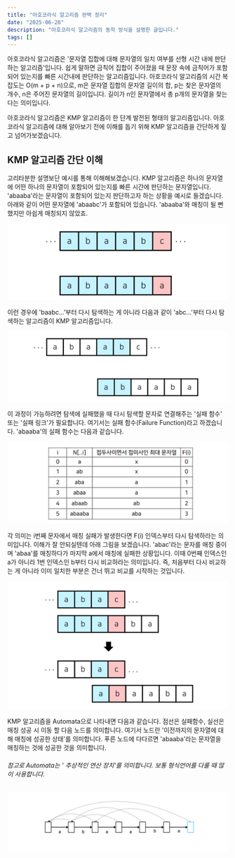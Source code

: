 ```yaml
---
title: "아호코라식 알고리즘 완벽 정리"
date: "2025-06-28"
description: "아호코라식 알고리즘의 동작 방식을 설명한 글입니다."
tags: []
---
```


아호코라식 알고리즘은 '문자열 집합에 대해 문자열의 일치 여부를 선형 시간 내에 판단하는 알고리즘'입니다. 
쉽게 말하면 금칙어 집합이 주어졌을 때 문장 속에 금칙어가 포함되어 있는지를 빠른 시간내에 판단하는 알고리즘입니다. 
아호코라식 알고리즘의 시간 복잡도는 O(m + p + n)으로, m은 문자열 집합의 문자열 길이의 합, p는 찾은 문자열의 개수, n은 주어진 문자열의 길이입니다.
길이가 n인 문자열에서 총 p개의 문자열을 찾는다는 의미입니다.

아호코라식 알고리즘은 KMP 알고리즘이 한 단계 발전된 형태의 알고리즘입니다. 
아호코라식 알고리즘에 대해 알아보기 전에 이해를 돕기 위해 KMP 알고리즘을 간단하게 짚고 넘어가보겠습니다.

## KMP 알고리즘 간단 이해
고리타분한 설명보단 예시를 통해 이해해보겠습니다.
KMP 알고리즘은 하나의 문자열에 어떤 하나의 문자열이 포함되어 있는지를 빠른 시간에 판단하는 문자열입니다.
'abaaba'라는 문자열이 포함되어 있는지 판단하고자 하는 상황을 예시로 들겠습니다.
아래와 같이 어떤 문자열에 'abaabc'가 포함되어 있습니다. 
'abaaba'와 매칭이 될 뻔했지만 아쉽게 매칭되지 않았죠.

![img.png](kmp1.png)

이런 경우에 'baabc...'부터 다시 탐색하는 게 아니라 다음과 같이 'abc...'부터 다시 탐색하는 알고리즘이 KMP 알고리즘입니다.

![kmp2.png](kmp2.png)

이 과정이 가능하려면 탐색에 실패했을 때 다시 탐색할 문자로 연결해주는 '실패 함수' 또는 '실패 링크'가 필요합니다. 
여기서는 실패 함수(Failure Function)라고 하겠습니다. 
'abaaba'의 실패 함수는 다음과 같습니다.

![kmp3.png](kmp3.png)

각 의미는 i번째 문자에서 매칭 실패가 발생한다면 F(i) 인덱스부터 다시 탐색하라는 의미입니다.
이해가 잘 안되실텐데 아래 그림을 보겠습니다.
'abac'라는 문자를 매칭 중이며 'abaa'를 매칭하다가 마지막 a에서 매칭에 실패한 상황입니다.
이때  0번째 인덱스인 a가 아니라 1번 인덱스인 b부터 다시 비교하라는 의미입니다. 
즉, 처음부터 다시 비교하는 게 아니라 이미 일치한 부분은 건너 뛰고 비교를 시작하는 것입니다.

![img.png](kmp4.png)

KMP 알고리즘을 Automata으로 나타내면 다음과 같습니다. 
점선은 실패함수, 실선은 매칭 성공 시 이동 할 다음 노드를 의미합니다. 
여기서 노드란 '이전까지의 문자열에 대해 매칭에 성공한 상태'를 의미합니다. 
푸른 노드에 다다르면 'abaaba'라는 문자열을 매칭하는 것에 성공한 것을 의미합니다.
###### 참고로 Automata는 ' 추상적인 연산 장치'를 의미합니다. 보통 형식언어를 다룰 때 많이 사용합니다.
![img.png](kmp5.png)


